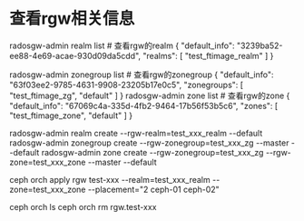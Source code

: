 # 查看rgw相关信息
radosgw-admin realm list # 查看rgw的realm
{
    "default_info": "3239ba52-ee88-4e69-acae-930d09da5cdd",
    "realms": [
        "test_ftimage_realm"
    ]
}

radosgw-admin zonegroup list # 查看rgw的zonegroup
{
    "default_info": "63f03ee2-9785-4631-9908-23205b17e0c5",
    "zonegroups": [
        "test_ftimage_zg",
        "default"
    ]
}
radosgw-admin zone list # 查看rgw的zone
{
    "default_info": "67069c4a-335d-4fb2-9464-17b56f53b5c6",
    "zones": [
        "test_ftimage_zone",
        "default"
    ]
}


radosgw-admin realm create --rgw-realm=test_xxx_realm --default
radosgw-admin zonegroup create --rgw-zonegroup=test_xxx_zg --master --default
radosgw-admin zone create --rgw-zonegroup=test_xxx_zg --rgw-zone=test_xxx_zone --master --default

ceph orch apply rgw test-xxx --realm=test_xxx_realm --zone=test_xxx_zone --placement="2 ceph-01 ceph-02"


ceph orch ls
ceph orch rm rgw.test-xxx
